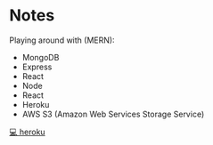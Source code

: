 # Notes

Playing around with (MERN):
* MongoDB
* Express
* React
* Node
* React
* Heroku
* AWS S3 (Amazon Web Services Storage Service)

[💻 heroku](https://young-bastion-31514.herokuapp.com/)